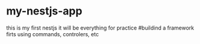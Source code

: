 # my-nestjs-app
this is my first nestjs it will be everything for practice
#buildind a framework firts
using commands, controlers, etc